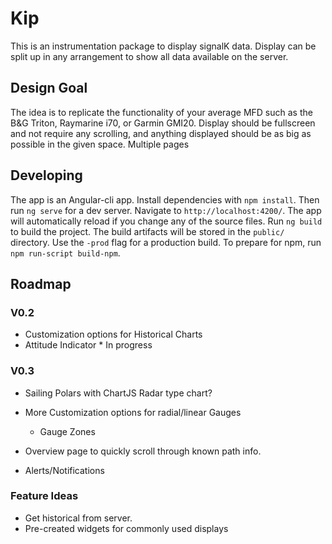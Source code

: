 # Kip

This is an instrumentation package to display signalK data. Display can be split up in any arrangement to show all data available on the server.

## Design Goal

The idea is to replicate the functionality of your average MFD such as the B&G Triton, Raymarine i70, or Garmin GMI20. Display should be fullscreen and not require any scrolling, and anything displayed should be as big as possible in the given space. Multiple pages

## Developing

The app is an Angular-cli app. Install dependencies with `npm install`. Then run `ng serve` for a dev server. Navigate to `http://localhost:4200/`. The app will automatically reload if you change any of the source files. Run `ng build` to build the project. The build artifacts will be stored in the `public/` directory. Use the `-prod` flag for a production build. To prepare for npm, run `npm run-script build-npm`.



## Roadmap



### V0.2
* Customization options for Historical Charts
* Attitude Indicator * In progress

### V0.3
 * Sailing Polars with ChartJS Radar type chart?
 * More Customization options for radial/linear Gauges
    * Gauge Zones
 
 * Overview page to quickly scroll through known path info.
 * Alerts/Notifications
 
### Feature Ideas
 * Get historical from server.
 * Pre-created widgets for commonly used displays

 